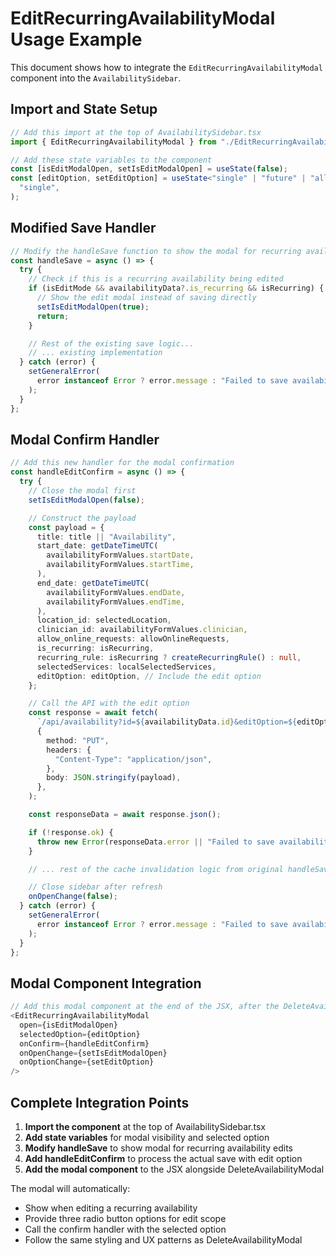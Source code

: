 # EditRecurringAvailabilityModal Usage Example

This document shows how to integrate the `EditRecurringAvailabilityModal` component into the `AvailabilitySidebar`.

## Import and State Setup

```typescript
// Add this import at the top of AvailabilitySidebar.tsx
import { EditRecurringAvailabilityModal } from "./EditRecurringAvailabilityModal";

// Add these state variables to the component
const [isEditModalOpen, setIsEditModalOpen] = useState(false);
const [editOption, setEditOption] = useState<"single" | "future" | "all">(
  "single",
);
```

## Modified Save Handler

```typescript
// Modify the handleSave function to show the modal for recurring availabilities
const handleSave = async () => {
  try {
    // Check if this is a recurring availability being edited
    if (isEditMode && availabilityData?.is_recurring && isRecurring) {
      // Show the edit modal instead of saving directly
      setIsEditModalOpen(true);
      return;
    }

    // Rest of the existing save logic...
    // ... existing implementation
  } catch (error) {
    setGeneralError(
      error instanceof Error ? error.message : "Failed to save availability",
    );
  }
};
```

## Modal Confirm Handler

```typescript
// Add this new handler for the modal confirmation
const handleEditConfirm = async () => {
  try {
    // Close the modal first
    setIsEditModalOpen(false);

    // Construct the payload
    const payload = {
      title: title || "Availability",
      start_date: getDateTimeUTC(
        availabilityFormValues.startDate,
        availabilityFormValues.startTime,
      ),
      end_date: getDateTimeUTC(
        availabilityFormValues.endDate,
        availabilityFormValues.endTime,
      ),
      location_id: selectedLocation,
      clinician_id: availabilityFormValues.clinician,
      allow_online_requests: allowOnlineRequests,
      is_recurring: isRecurring,
      recurring_rule: isRecurring ? createRecurringRule() : null,
      selectedServices: localSelectedServices,
      editOption: editOption, // Include the edit option
    };

    // Call the API with the edit option
    const response = await fetch(
      `/api/availability?id=${availabilityData.id}&editOption=${editOption}`,
      {
        method: "PUT",
        headers: {
          "Content-Type": "application/json",
        },
        body: JSON.stringify(payload),
      },
    );

    const responseData = await response.json();

    if (!response.ok) {
      throw new Error(responseData.error || "Failed to save availability");
    }

    // ... rest of the cache invalidation logic from original handleSave

    // Close sidebar after refresh
    onOpenChange(false);
  } catch (error) {
    setGeneralError(
      error instanceof Error ? error.message : "Failed to save availability",
    );
  }
};
```

## Modal Component Integration

```typescript
// Add this modal component at the end of the JSX, after the DeleteAvailabilityModal
<EditRecurringAvailabilityModal
  open={isEditModalOpen}
  selectedOption={editOption}
  onConfirm={handleEditConfirm}
  onOpenChange={setIsEditModalOpen}
  onOptionChange={setEditOption}
/>
```

## Complete Integration Points

1. **Import the component** at the top of AvailabilitySidebar.tsx
2. **Add state variables** for modal visibility and selected option
3. **Modify handleSave** to show modal for recurring availability edits
4. **Add handleEditConfirm** to process the actual save with edit option
5. **Add the modal component** to the JSX alongside DeleteAvailabilityModal

The modal will automatically:

- Show when editing a recurring availability
- Provide three radio button options for edit scope
- Call the confirm handler with the selected option
- Follow the same styling and UX patterns as DeleteAvailabilityModal
